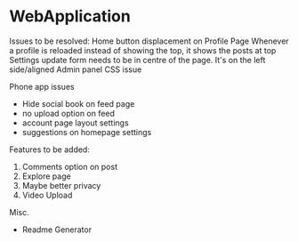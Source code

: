 # WebApplication

Issues to be resolved:
Home button displacement on Profile Page
Whenever a profile is reloaded instead of showing the top, it shows the posts at top
Settings update form needs to be in centre of the page. It's on the left side/aligned
Admin panel CSS issue


Phone app issues
- Hide social book on feed page
- no upload option on feed
- account page layout settings
- suggestions on homepage settings


Features to be added:
1. Comments option on post
2. Explore page
3. Maybe better privacy
4. Video Upload


Misc.
- Readme Generator
